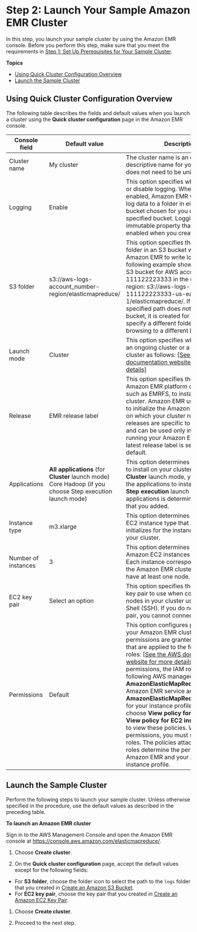 # Step 2: Launch Your Sample Amazon EMR Cluster<a name="emr-gs-launch-sample-cluster"></a>

 In this step, you launch your sample cluster by using the Amazon EMR console\. Before you perform this step, make sure that you meet the requirements in [Step 1: Set Up Prerequisites for Your Sample Cluster](emr-gs-prerequisites.md)\.

**Topics**
+ [Using Quick Cluster Configuration Overview](#emr-gs-quick-cluster-options)
+ [Launch the Sample Cluster](#emr-gs-launch-quick-cluster)

## Using Quick Cluster Configuration Overview<a name="emr-gs-quick-cluster-options"></a>

The following table describes the fields and default values when you launch a cluster using the **Quick cluster configuration** page in the Amazon EMR console\.


| Console field | Default value | Description | 
| --- | --- | --- | 
| Cluster name | My cluster | The cluster name is an optional, descriptive name for your cluster that does not need to be unique\. | 
| Logging | Enable | This option specifies whether to enable or disable logging\. When logging is enabled, Amazon EMR writes detailed log data to a folder in either a S3 bucket chosen for you or your own specified bucket\. Logging is an immutable property that can only be enabled when you create the cluster\. | 
| S3 folder | s3://aws\-logs\-account\_number\-region/elasticmapreduce/ | This option specifies the path to a folder in an S3 bucket where you want Amazon EMR to write log data\. The following example shows a path to an S3 bucket for AWS account ID 111122223333 in the us\-east\-1 region: s3://aws\-logs\-111122223333\-us\-east\-1/elasticmapreduce/\.   If the folder in the specified path does not exist in the bucket, it is created for you\. You can specify a different folder by typing or browsing to a different location\.  | 
| Launch mode | Cluster | This option specifies whether to launch an ongoing cluster or a transient cluster as follows:  [\[See the AWS documentation website for more details\]](http://docs.aws.amazon.com/emr/latest/ManagementGuide/emr-gs-launch-sample-cluster.html)  | 
| Release | EMR release label | This option specifies the software and Amazon EMR platform components, such as EMRFS, to install on your cluster\. Amazon EMR uses the release to initialize the Amazon EC2 instances on which your cluster runs\. These releases are specific to Amazon EMR and can be used only in the context of running your Amazon EMR cluster\. The latest release label is selected by default\. | 
| Applications | **All applications** \(for **Cluster** launch mode\) Core Hadoop \(if you choose Step execution launch mode\) | This option determines the applications to install on your cluster\. If you chose **Cluster** launch mode, you can select the applications to install\. If you chose **Step execution** launch mode, the list of applications is determined by the steps that you added\. | 
| Instance type | m3\.xlarge | This option determines the Amazon EC2 instance type that Amazon EMR initializes for the instances that run in your cluster\. | 
| Number of instances | 3 | This option determines the number of Amazon EC2 instances to initialize\. Each instance corresponds to a node in the Amazon EMR cluster\. You must have at least one node\. | 
| EC2 key pair | Select an option | This option specifies the Amazon EC2 key pair to use when connecting to the nodes in your cluster using Secure Shell \(SSH\)\. If you do not select a key pair, you cannot connect to the cluster\. | 
| Permissions | Default | This option configures permissions for your Amazon EMR cluster\. These permissions are granted using policies that are applied to the following IAM roles:  [\[See the AWS documentation website for more details\]](http://docs.aws.amazon.com/emr/latest/ManagementGuide/emr-gs-launch-sample-cluster.html) With **Default** permissions, the IAM roles use the following AWS managed policies: **AmazonElasticMapReduceRole** for the Amazon EMR service and **AmazonElasticMapReduceforEC2Role** for your instance profile\. You can choose **View policy for EMR role** or **View policy for EC2 instance profile** to view these policies\.  With **Custom** permissions, you must select existing roles\. The policies attached to those roles determine the permissions for Amazon EMR and your Amazon EC2 instance profile\.   | 

## Launch the Sample Cluster<a name="emr-gs-launch-quick-cluster"></a>

Perform the following steps to launch your sample cluster\. Unless otherwise specified in the procedure, use the default values as described in the preceding table\.<a name="emr-gs-launch-emr-cluster"></a>

**To launch an Amazon EMR cluster**

Sign in to the AWS Management Console and open the Amazon EMR console at [https://console\.aws\.amazon\.com/elasticmapreduce/](https://console.aws.amazon.com/elasticmapreduce/)\.

1. Choose **Create cluster**\.

1.  On the **Quick cluster configuration** page, accept the default values except for the following fields: 
   + For **S3 folder**, choose the folder icon to select the path to the `logs` folder that you created in [Create an Amazon S3 Bucket](emr-gs-prerequisites.md#emr-gs-create-bucket)\. 
   + For **EC2 key pair**, choose the key pair that you created in [Create an Amazon EC2 Key Pair](emr-gs-prerequisites.md#emr-gs-key-pair)\.

1. Choose **Create cluster**\. 

1. Proceed to the next step\. 